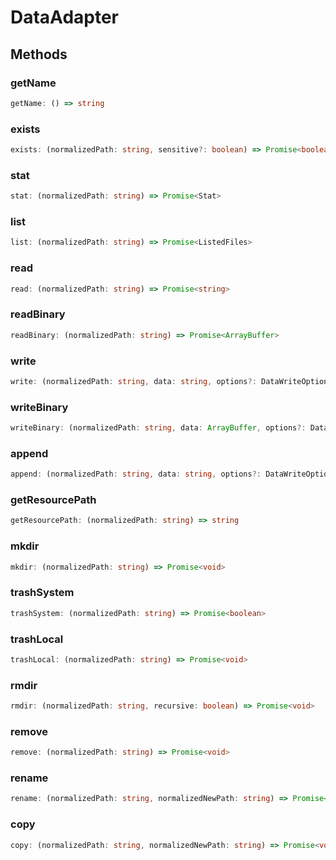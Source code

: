 # DataAdapter

## Methods

### getName

```ts
getName: () => string
```

### exists

```ts
exists: (normalizedPath: string, sensitive?: boolean) => Promise<boolean>
```

### stat

```ts
stat: (normalizedPath: string) => Promise<Stat>
```

### list

```ts
list: (normalizedPath: string) => Promise<ListedFiles>
```

### read

```ts
read: (normalizedPath: string) => Promise<string>
```

### readBinary

```ts
readBinary: (normalizedPath: string) => Promise<ArrayBuffer>
```

### write

```ts
write: (normalizedPath: string, data: string, options?: DataWriteOptions) => Promise<void>
```

### writeBinary

```ts
writeBinary: (normalizedPath: string, data: ArrayBuffer, options?: DataWriteOptions) => Promise<void>
```

### append

```ts
append: (normalizedPath: string, data: string, options?: DataWriteOptions) => Promise<void>
```

### getResourcePath

```ts
getResourcePath: (normalizedPath: string) => string
```

### mkdir

```ts
mkdir: (normalizedPath: string) => Promise<void>
```

### trashSystem

```ts
trashSystem: (normalizedPath: string) => Promise<boolean>
```

### trashLocal

```ts
trashLocal: (normalizedPath: string) => Promise<void>
```

### rmdir

```ts
rmdir: (normalizedPath: string, recursive: boolean) => Promise<void>
```

### remove

```ts
remove: (normalizedPath: string) => Promise<void>
```

### rename

```ts
rename: (normalizedPath: string, normalizedNewPath: string) => Promise<void>
```

### copy

```ts
copy: (normalizedPath: string, normalizedNewPath: string) => Promise<void>
```
